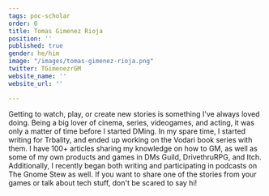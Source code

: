 ```yaml
---
tags: poc-scholar
order: 0
title: Tomas Gimenez Rioja
position: ''
published: true
gender: he/him
image: "/images/tomas-gimenez-rioja.png"
twitter: TGimenezrGM
website_name: ''
website_url: ''

---
```

Getting to watch, play, or create new stories is something I've always loved doing. Being a big lover of cinema, series, videogames, and acting, it was only a matter of time before I started DMing. In my spare time, I started writing for Trbality, and ended up working on the Vodari book series with them. I have 100+ articles sharing my knowledge on how to GM, as well as some of my own products and games in DMs Guild, DrivethruRPG, and Itch. Additionally, I recently began both writing and participating in podcasts on The Gnome Stew as well. If you want to share one of the stories from your games or talk about tech stuff, don't be scared to say hi!